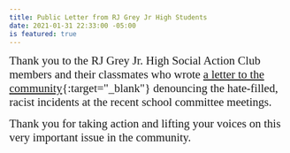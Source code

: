 ```yaml
---
title: Public Letter from RJ Grey Jr High Students
date: 2021-01-31 22:33:00 -05:00
is featured: true
---
```


<span style="font-family:Papyrus; font-size:1.5em;">Thank you to the RJ Grey Jr. High Social Action Club members and their classmates who wrote [a letter to the community](https://drive.google.com/file/d/1bxOqB21w7-pdIyj9RRR58-hv_6bCN6D4/view?usp=sharing){:target="_blank"} denouncing the hate-filled, racist incidents at the recent school committee meetings.</span>

<span style="font-family:Papyrus; font-size:1.5em;">Thank you for taking action and lifting your voices on this very important issue in the community.</span>

